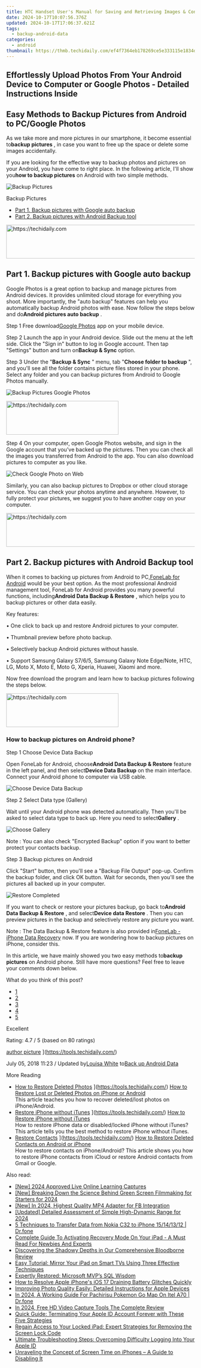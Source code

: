 ```yaml
---
title: HTC Handset User's Manual for Saving and Retrieving Images & Contact Details
date: 2024-10-17T10:07:56.376Z
updated: 2024-10-17T17:06:37.621Z
tags:
  - backup-android-data
categories:
  - android
thumbnail: https://thmb.techidaily.com/ef4f7364eb178269ce5e333115e1834d8d6af4b37108b148f724431123b9f7ea.jpg
---
```


## Effortlessly Upload Photos From Your Android Device to Computer or Google Photos - Detailed Instructions Inside

## Easy Methods to Backup Pictures from Android to PC/Google Photos

 As we take more and more pictures in our smartphone, it become essential to**backup pictures** , in case you want to free up the space or delete some images accidentally.

 If you are looking for the effective way to backup photos and pictures on your Android, you have come to right place. In the following article, I'll show you**how to backup pictures** on Android with two simple methods.

![Backup Pictures](https://www.aiseesoft.com/images/android-data-backup-and-restore/backup-pictures.jpg)

Backup Pictures

* [Part 1. Backup pictures with Google auto backup](https://tools.techidaily.com/)
* [Part 2. Backup pictures with Android Backup tool](https://tools.techidaily.com/)

<!-- affiliate ads begin -->
<a href="https://appsumo.8odi.net/c/5597632/2144276/7443" target="_top" id="2144276">
  <img src="//a.impactradius-go.com/display-ad/7443-2144276" border="0" alt="https://techidaily.com" width="728" height="90"/>
</a>
<img height="0" width="0" src="https://appsumo.8odi.net/i/5597632/2144276/7443" style="position:absolute;visibility:hidden;" border="0" />
<!-- affiliate ads end -->

## Part 1\. Backup pictures with Google auto backup

 Google Photos is a great option to backup and manage pictures from Android devices. It provides unlimited cloud storage for everything you shoot. More importantly, the "auto backup" features can help you automatically backup Android photos with ease. Now follow the steps below and do**Android pictures auto backup** .

Step 1 Free download[Google Photos](https://play.google.com/store/apps/details?id=com.google.android.apps.photos&hl=en) app on your mobile device.

Step 2 Launch the app in your Android device. Slide out the menu at the left side. Click the "Sign in" button to log in Google account. Then tap "Settings" button and turn on**Backup & Sync** option.

Step 3 Under the "**Backup & Sync** " menu, tab "**Choose folder to backup** ", and you'll see all the folder contains picture files stored in your phone. Select any folder and you can backup pictures from Android to Google Photos manually.

![Backup Pictures Google Photos](https://www.aiseesoft.com/images/android-data-backup-and-restore/back-up-pictures-google-photos.jpg)

<!-- affiliate ads begin -->
<a href="https://aligracehair.sjv.io/c/5597632/1934254/19272" target="_top" id="1934254">
  <img src="//a.impactradius-go.com/display-ad/19272-1934254" border="0" alt="https://techidaily.com" width="300" height="90"/>
</a>
<img height="0" width="0" src="https://aligracehair.sjv.io/i/5597632/1934254/19272" style="position:absolute;visibility:hidden;" border="0" />
<!-- affiliate ads end -->

Step 4 On your computer, open Google Photos website, and sign in the Google account that you've backed up the pictures. Then you can check all the images you transferred from Android to the app. You can also download pictures to computer as you like.

![Check Google Photo on Web](https://www.aiseesoft.com/images/android-data-backup-and-restore/check-google-photo-on-web.jpg)

 Similarly, you can also backup pictures to Dropbox or other cloud storage service. You can check your photos anytime and anywhere. However, to fully protect your pictures, we suggest you to have another copy on your computer.

<!-- affiliate ads begin -->
<a href="https://imp.i357552.net/c/5597632/1013424/11832" target="_top" id="1013424">
  <img src="//a.impactradius-go.com/display-ad/11832-1013424" border="0" alt="https://techidaily.com" width="728" height="90"/>
</a>
<img height="0" width="0" src="https://imp.i357552.net/i/5597632/1013424/11832" style="position:absolute;visibility:hidden;" border="0" />
<!-- affiliate ads end -->

## Part 2\. Backup pictures with Android Backup tool

 When it comes to backing up pictures from Android to PC,[FoneLab for Android](https://tools.techidaily.com/aiseesoft-android-data-recovery/) would be your best option. As the most professional Android management tool, FoneLab for Android provides you many powerful functions, including**Android Data Backup & Restore** , which helps you to backup pictures or other data easily.

Key features:

• One click to back up and restore Android pictures to your computer.

• Thumbnail preview before photo backup.

• Selectively backup Android pictures without hassle.

 • Support Samsung Galaxy S7/6/5, Samsung Galaxy Note Edge/Note, HTC, LG, Moto X, Moto E, Moto G, Xperia, Huawei, Xiaomi and more.

[](https://secure.2checkout.com/order/cart.php?PRODS=4644627&QTY=1&AFFILIATE=108875)

 Now free download the program and learn how to backup pictures following the steps below.

<!-- affiliate ads begin -->
<a href="https://aligracehair.sjv.io/c/5597632/1885943/19272" target="_top" id="1885943">
  <img src="//a.impactradius-go.com/display-ad/19272-1885943" border="0" alt="https://techidaily.com" width="300" height="90"/>
</a>
<img height="0" width="0" src="https://aligracehair.sjv.io/i/5597632/1885943/19272" style="position:absolute;visibility:hidden;" border="0" />
<!-- affiliate ads end -->

### How to backup pictures on Android phone?

Step 1 Choose Device Data Backup

 Open FoneLab for Android, choose**Android Data Backup & Restore** feature in the left panel, and then select**Device Data Backup** on the main interface. Connect your Android phone to computer via USB cable.

![Choose Device Data Backup](https://www.aiseesoft.com/images/android-data-backup-and-restore/choose-device-data-backup.jpg)

Step 2 Select Data type (Gallery)

 Wait until your Android phone was detected automatically. Then you'll be asked to select data type to back up. Here you need to select**Gallery** .

![Choose Gallery](https://www.aiseesoft.com/images/android-data-backup-and-restore/choose-data-type.jpg)

Note : You can also check "Encrypted Backup" option if you want to better protect your contacts backup.

Step 3 Backup pictures on Android

 Click "Start" button, then you'll see a "Backup File Output" pop-up. Confirm the backup folder, and click OK button. Wait for seconds, then you'll see the pictures all backed up in your computer.

![Restore Completed](https://www.aiseesoft.com/images/android-data-backup-and-restore/restore-completed.jpg)

 If you want to check or restore your pictures backup, go back to**Android Data Backup & Restore** , and select**Device data Restore** . Then you can preview pictures in the backup and selectively restore any picture you want.

Note : The Data Backup & Restore feature is also provided in[FoneLab - iPhone Data Recovery](https://tools.techidaily.com/aiseesoft-iphone-data-recovery/) now. If you are wondering how to backup pictures on iPhone, consider this.

[](https://secure.2checkout.com/order/cart.php?PRODS=4644627&QTY=1&AFFILIATE=108875)

 In this article, we have mainly showed you two easy methods to**backup pictures** on Android phone. Still have more questions? Feel free to leave your comments down below.

What do you think of this post?

* [1](https://tools.techidaily.com/)
* [2](https://tools.techidaily.com/)
* [3](https://tools.techidaily.com/)
* [4](https://tools.techidaily.com/)
* [5](https://tools.techidaily.com/)

Excellent

Rating: 4.7 / 5 (based on 80 ratings)

[author picture](https://www.aiseesoft.com/images/author/louisa.png) ](https://tools.techidaily.com/)

 July 05, 2018 11:23 / Updated by[Louisa White](https://tools.techidaily.com/) to[Back up Android Data](https://tools.techidaily.com/)

More Reading

* [How to Restore Deleted Photos](https://www.aiseesoft.com/images/more-reading/restore-deleted-photos-s.jpg) ](https://tools.techidaily.com/) [How to Restore Lost or Deleted Photos on iPhone or Android](https://tools.techidaily.com/)  
 This article teaches you how to recover deleted/lost photos on iPhone/Android.
* [Restore iPhone without iTunes](https://www.aiseesoft.com/images/more-reading/restore-iphone-without-itunes-s.jpg) ](https://tools.techidaily.com/) [How to Restore iPhone without iTunes](https://tools.techidaily.com/)  
 How to restore iPhone data or disabled/locked iPhone without iTunes? This article tells you the best method to restore iPhone without iTunes.
* [Restore Contacts](https://www.aiseesoft.com/images/more-reading/restore-contacts-s.jpg) ](https://tools.techidaily.com/) [How to Restore Deleted Contacts on Android or iPhone](https://tools.techidaily.com/)  
 How to restore contacts on iPhone/Android? This article shows you how to restore iPhone contacts from iCloud or restore Android contacts from Gmail or Google.

<ins class="adsbygoogle"
     style="display:block"
     data-ad-format="autorelaxed"
     data-ad-client="ca-pub-7571918770474297"
     data-ad-slot="1223367746"></ins>

<ins class="adsbygoogle"
     style="display:block"
     data-ad-client="ca-pub-7571918770474297"
     data-ad-slot="8358498916"
     data-ad-format="auto"
     data-full-width-responsive="true"></ins>

<span class="atpl-alsoreadstyle">Also read:</span>
<div><ul>
<li><a href="https://screen-mirroring-recording.techidaily.com/new-2024-approved-live-online-learning-captures/"><u>[New] 2024 Approved Live Online Learning Captures</u></a></li>
<li><a href="https://fox-info.techidaily.com/new-breaking-down-the-science-behind-green-screen-filmmaking-for-starters-for-2024/"><u>[New] Breaking Down the Science Behind Green Screen Filmmaking for Starters for 2024</u></a></li>
<li><a href="https://facebook-video-recording.techidaily.com/new-in-2024-highest-quality-mp4-adapter-for-fb-integration/"><u>[New] In 2024, Highest Quality MP4 Adapter for FB Integration</u></a></li>
<li><a href="https://article-posts.techidaily.com/updated-detailed-assessment-of-simple-high-dynamic-range-for-2024/"><u>[Updated] Detailed Assessment of Simple High-Dynamic Range for 2024</u></a></li>
<li><a href="https://blog-min.techidaily.com/5-techniques-to-transfer-data-from-nokia-c32-to-iphone-15141312-drfone-by-drfone-transfer-from-android-transfer-from-android/"><u>5 Techniques to Transfer Data from Nokia C32 to iPhone 15/14/13/12 | Dr.fone</u></a></li>
<li><a href="https://os-tips.techidaily.com/complete-guide-to-activating-recovery-mode-on-your-ipad-a-must-read-for-newbies-and-experts/"><u>Complete Guide To Activating Recovery Mode On Your iPad - A Must Read For Newbies And Experts</u></a></li>
<li><a href="https://buynow-marvelous.techidaily.com/discovering-the-shadowy-depths-in-our-comprehensive-bloodborne-review/"><u>Discovering the Shadowy Depths in Our Comprehensive Bloodborne Review</u></a></li>
<li><a href="https://os-tips.techidaily.com/easy-tutorial-mirror-your-ipad-on-smart-tvs-using-three-effective-techniques/"><u>Easy Tutorial: Mirror Your iPad on Smart TVs Using Three Effective Techniques</u></a></li>
<li><a href="https://data-wizards.techidaily.com/expertly-restored-microsoft-mvps-sql-wisdom/"><u>Expertly Restored: Microsoft MVP’s SQL Wisdom</u></a></li>
<li><a href="https://os-tips.techidaily.com/how-to-resolve-apple-iphones-ios-17-draining-battery-glitches-quickly/"><u>How to Resolve Apple iPhone's iOS 17 Draining Battery Glitches Quickly</u></a></li>
<li><a href="https://os-tips.techidaily.com/improving-photo-quality-easily-detailed-instructions-for-apple-devices/"><u>Improving Photo Quality Easily: Detailed Instructions for Apple Devices</u></a></li>
<li><a href="https://android-pokemon-go.techidaily.com/in-2024-a-working-guide-for-pachirisu-pokemon-go-map-on-itel-a70-drfone-by-drfone-virtual-android/"><u>In 2024, A Working Guide For Pachirisu Pokemon Go Map On Itel A70 | Dr.fone</u></a></li>
<li><a href="https://screen-mirroring-recording.techidaily.com/in-2024-free-hd-video-capture-tools-the-complete-review/"><u>In 2024, Free HD Video Capture Tools The Complete Review</u></a></li>
<li><a href="https://os-tips.techidaily.com/quick-guide-terminating-your-apple-id-account-forever-with-these-five-strategies/"><u>Quick Guide: Terminating Your Apple ID Account Forever with These Five Strategies</u></a></li>
<li><a href="https://os-tips.techidaily.com/regain-access-to-your-locked-ipad-expert-strategies-for-removing-the-screen-lock-code/"><u>Regain Access to Your Locked iPad: Expert Strategies for Removing the Screen Lock Code</u></a></li>
<li><a href="https://os-tips.techidaily.com/ultimate-troubleshooting-steps-overcoming-difficulty-logging-into-your-apple-id/"><u>Ultimate Troubleshooting Steps: Overcoming Difficulty Logging Into Your Apple ID</u></a></li>
<li><a href="https://os-tips.techidaily.com/unraveling-the-concept-of-screen-time-on-iphones-a-guide-to-disabling-it/"><u>Unraveling the Concept of Screen Time on iPhones – A Guide to Disabling It</u></a></li>
</ul></div>

